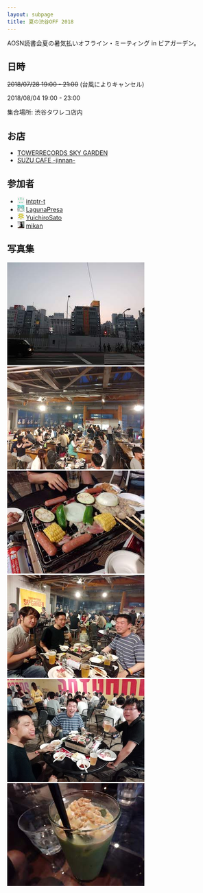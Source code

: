 ```yaml
---
layout: subpage
title: 夏の渋谷OFF 2018
---
```


AOSN読書会夏の暑気払いオフライン・ミーティング in ビアガーデン。

## 日時

~~2018/07/28 19:00 - 21:00~~ (台風によりキャンセル)

2018/08/04 19:00 - 23:00

集合場所: 渋谷タワレコ店内

## お店

* [TOWERRECORDS SKY GARDEN](https://ja.foursquare.com/v/583a6b8200841a1ae3bc885c)
* [SUZU CAFE -jinnan-](https://ja.foursquare.com/v/4b27838af964a520068724e3)

## 参加者

* [![](/images/users/intptr-t_16.png "intptr-t")](https://github.com/intptr-t) [intptr-t](https://github.com/intptr-t)
* [![](/images/users/LagunaPresa_16.png "LagunaPresa")](https://github.com/LagunaPresa) [LagunaPresa](https://github.com/LagunaPresa)
* [![](/images/users/YuichiroSato_16.png "YuichiroSato")](https://github.com/YuichiroSato) [YuichiroSato](https://github.com/YuichiroSato)
* [![](/images/users/mikan_16.png "mikan")](https://github.com/mikan) [mikan](https://github.com/mikan)

## 写真集

![](/photo/20180804_1838.jpg "会場はタワレコの屋上")
![](/photo/20180804_1908.jpg "うぇぃうぇぃ")
![](/photo/20180804_1921.jpg "🍖🍖🍖")
![](/photo/20180804_1941.jpg "🍻🍻🍻")
![](/photo/20180804_1942.jpg "🍻🍻🍻")
![](/photo/20180804_2218.jpg "甘いものは別腹")
